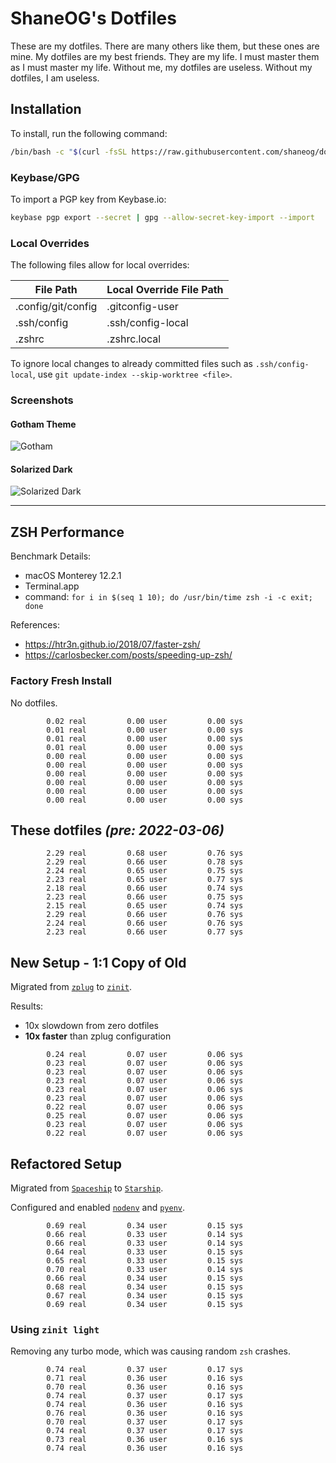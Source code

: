 # ShaneOG's Dotfiles

These are my dotfiles. There are many others like them, but these ones are mine. My dotfiles are my best friends. They are my life. I must master them as I must master my life. Without me, my dotfiles are useless. Without my dotfiles, I am useless.

## Installation

To install, run the following command:

```sh
/bin/bash -c "$(curl -fsSL https://raw.githubusercontent.com/shaneog/dotfiles/HEAD/script/bootstrap)"
```

### Keybase/GPG

To import a PGP key from Keybase.io:

```sh
keybase pgp export --secret | gpg --allow-secret-key-import --import
```

### Local Overrides

The following files allow for local overrides:

| File Path | Local Override File Path |
| ------------- | ------------- |
| .config/git/config  | .gitconfig-user |
| .ssh/config  | .ssh/config-local  |
| .zshrc  | .zshrc.local  |


To ignore local changes to already committed files such as `.ssh/config-local`, use `git update-index --skip-worktree <file>`.

### Screenshots

#### Gotham Theme
![Gotham](http://i.imgur.com/XzBeOlz.png)

#### Solarized Dark
![Solarized Dark](http://i.imgur.com/A5VCt8K.png)

---

## ZSH Performance

Benchmark Details:
- macOS Monterey 12.2.1
- Terminal.app
- command: `for i in $(seq 1 10); do /usr/bin/time zsh -i -c exit; done`

References:
- https://htr3n.github.io/2018/07/faster-zsh/
- https://carlosbecker.com/posts/speeding-up-zsh/

### Factory Fresh Install

No dotfiles.

```
        0.02 real         0.00 user         0.00 sys
        0.01 real         0.00 user         0.00 sys
        0.01 real         0.00 user         0.00 sys
        0.01 real         0.00 user         0.00 sys
        0.00 real         0.00 user         0.00 sys
        0.00 real         0.00 user         0.00 sys
        0.00 real         0.00 user         0.00 sys
        0.00 real         0.00 user         0.00 sys
        0.00 real         0.00 user         0.00 sys
        0.00 real         0.00 user         0.00 sys
```

## These dotfiles _(pre: 2022-03-06)_

```
        2.29 real         0.68 user         0.76 sys
        2.29 real         0.66 user         0.78 sys
        2.24 real         0.65 user         0.75 sys
        2.23 real         0.65 user         0.77 sys
        2.18 real         0.66 user         0.74 sys
        2.23 real         0.66 user         0.75 sys
        2.15 real         0.65 user         0.74 sys
        2.29 real         0.66 user         0.76 sys
        2.24 real         0.66 user         0.76 sys
        2.23 real         0.66 user         0.77 sys
```

## New Setup - 1:1 Copy of Old

Migrated from [`zplug`](https://github.com/zplug/zplug) to [`zinit`](https://github.com/zdharma-continuum/zinit).

Results:
- 10x slowdown from zero dotfiles
- **10x faster** than zplug configuration


```
        0.24 real         0.07 user         0.06 sys
        0.23 real         0.07 user         0.06 sys
        0.23 real         0.07 user         0.06 sys
        0.23 real         0.07 user         0.06 sys
        0.23 real         0.07 user         0.06 sys
        0.23 real         0.07 user         0.06 sys
        0.22 real         0.07 user         0.06 sys
        0.25 real         0.07 user         0.06 sys
        0.23 real         0.07 user         0.06 sys
        0.22 real         0.07 user         0.06 sys
```

## Refactored Setup

Migrated from [`Spaceship`](https://spaceship-prompt.sh/) to [`Starship`](https://starship.rs/).

Configured and enabled [`nodenv`](https://github.com/nodenv/nodenv) and [`pyenv`](https://github.com/pyenv/pyenv).

```
        0.69 real         0.34 user         0.15 sys
        0.66 real         0.33 user         0.14 sys
        0.66 real         0.33 user         0.14 sys
        0.64 real         0.33 user         0.15 sys
        0.65 real         0.33 user         0.15 sys
        0.70 real         0.33 user         0.14 sys
        0.66 real         0.34 user         0.15 sys
        0.68 real         0.34 user         0.15 sys
        0.67 real         0.34 user         0.15 sys
        0.69 real         0.34 user         0.15 sys
```

### Using `zinit light`

Removing any turbo mode, which was causing random `zsh` crashes.

```
        0.74 real         0.37 user         0.17 sys
        0.71 real         0.36 user         0.16 sys
        0.70 real         0.36 user         0.16 sys
        0.74 real         0.37 user         0.17 sys
        0.74 real         0.36 user         0.16 sys
        0.76 real         0.36 user         0.16 sys
        0.70 real         0.37 user         0.17 sys
        0.74 real         0.37 user         0.17 sys
        0.73 real         0.36 user         0.16 sys
        0.74 real         0.36 user         0.16 sys
```

